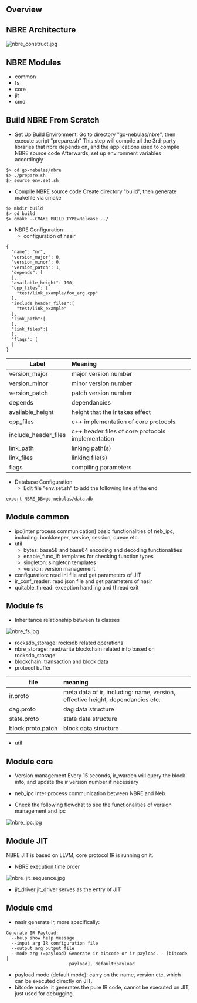 
## Overview

## NBRE Architecture

![nbre_construct.jpg](https://github.com/nebulasio/go-nebulas/raw/feature/nbre/nbre/doc/jpg/nbre_construct.jpg)

## NBRE Modules
* common
* fs
* core
* jit
* cmd

## Build NBRE From Scratch
* Set Up Build Environment:
  Go to directory "go-nebulas/nbre", then execute script "prepare.sh"
  This step will compile all the 3rd-party libraries that nbre depends on, and the applications used to compile NBRE source code
  Afterwards, set up environment variables accordingly

```
$> cd go-nebulas/nbre
$> ./prepare.sh
$> source env.set.sh
```

* Compile NBRE source code
  Create directory "build", then generate makefile via cmake
```
$> mkdir build
$> cd build
$> cmake --CMAKE_BUILD_TYPE=Release ../
```

* NBRE Configuration
  * configuration of nasir
```
{
  "name": "nr",
  "version_major": 0,
  "version_minor": 0,
  "version_patch": 1,
  "depends": [
  ],
  "available_height": 100,
  "cpp_files": [
    "test/link_example/foo_arg.cpp"
  ],
  "include_header_files":[
    "test/link_example"
  ],
  "link_path":[
  ],
  "link_files":[
  ],
  "flags": [
  ]
}
```

|Label|Meaning|
|---|:---|
|version_major| major version number |
|version_minor| minor version number |
|version_patch| patch version number |
|depends| dependancies |
|available_height| height that the ir takes effect |
|cpp_files| c++ implementation of core protocols |
|include_header_files| c++ header files of core protocols implementation |
|link_path| linking path(s) |
|link_files| linking file(s) |
|flags| compiling parameters |

* Database Configuration 
  * Edit file "env.set.sh" to add the following line at the end
```
export NBRE_DB=go-nebulas/data.db
```

## Module common
* ipc(inter process communication)
  basic functionalities of neb_ipc, including: bookkeeper, service, session, queue etc.
* util
  * bytes: base58 and base64 encoding and decoding functionalities
  * enable_func_if: templates for checking function types
  * singleton: singleton templates
  * version: version management
* configuration: read ini file and get parameters of JIT
* ir_conf_reader: read json file and get parameters of nasir
* quitable_thread: exception handling and thread exit

## Module fs
* Inheritance relationship between fs classes 

![nbre_fs.jpg](https://github.com/nebulasio/go-nebulas/raw/feature/nbre/nbre/doc/jpg/nbre_fs.jpg)

* rocksdb_storage: rocksdb related operations
* nbre_storage: read/write blockchain related info based on rocksdb_storage
* blockchain: transaction and block data
* protocol buffer

| file | meaning |
|---|:---|
|ir.proto| meta data of ir, including: name, version, effective height, dependancies etc. |
|dag.proto| dag data structure |
|state.proto| state data structure |
|block.proto.patch| block data structure |

* util

## Module core
* Version management
Every 15 seconds, ir_warden will query the block info, and update the ir version number if necessary

* neb_ipc
  Inter process communication between NBRE and Neb

* Check the following flowchat to see the functionalities of version management and ipc


![nbre_ipc.jpg](https://github.com/nebulasio/go-nebulas/blob/feature/nbredev/nbre/doc/jpg/nbre_ipc.jpg)

## Module JIT
NBRE JIT is based on LLVM, core protocol IR is running on it.

* NBRE execution time order


![nbre_jit_sequence.jpg](https://github.com/nebulasio/go-nebulas/raw/feature/nbre/nbre/doc/jpg/nbre_jit_sequence.jpg)

  * jit_driver
    jit_driver serves as the entry of JIT

## Module cmd
  * nasir
    generate ir, more specifically: 

```
Generate IR Payload:
  --help show help message
  --input arg IR configuration file
  --output arg output file
  --mode arg (=payload) Generate ir bitcode or ir payload. - [bitcode |
                        payload], default:payload

```
* payload mode (default mode): carry on the name, version etc, which can be executed directly on JIT.
* bitcode mode: it generates the pure IR code, cannot be executed on JIT, just used for debugging.
